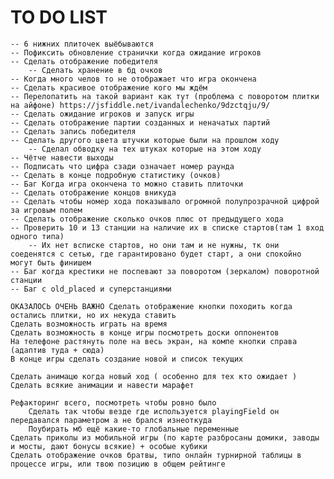 # TO DO LIST

	-- 6 нижних плиточек выёбываются
	-- Пофиксить обновление странички когда ожидание игроков
	-- Сделать отображение победителя
		-- Сделать хранение в бд очков
	-- Когда много челов то не отображает что игра окончена
	-- Сделать красивое отображение кого мы ждём
	-- Перелопатить на такой вариант как тут (проблема с поворотом плитки на айфоне) https://jsfiddle.net/ivandalechenko/9dzctqju/9/
	-- Сделать ожидание игроков и запуск игры
	-- Сделать отображение партии созданных и неначатых партий 
	-- Сделать запись победителя
	-- Сделать другого цвета штучки которые были на прошлом ходу
		-- Сделал обводку на тех штуках которые на этом ходу
	-- Чётче навести выходы
	-- Подписать что цифра сзади означает номер раунда
	-- Сделать в конце подробную статистику (очков)
	-- Баг Когда игра окончена то можно ставить плиточки
	-- Сделать отображение концов вникуда
	-- Сделать чтобы номер хода показывало огромной полупрозрачной цифрой за игровым полем 
	-- Сделать отображение сколько очков плюс от предыдущего хода
	-- Проверить 10 и 13 станции на наличие их в списке стартов(там 1 вход одного типа)
		-- Их нет всписке стартов, но они там и не нужны, тк они соеденятся с сетью, где гарантировано будет старт, а они спокойно могут быть финишем
	-- Баг когда крестики не поспевают за поворотом (зеркалом) поворотной станции
	-- Баг с old_placed и суперстанциями

	ОКАЗАЛОСЬ ОЧЕНЬ ВАЖНО Сделать отображение кнопки походить когда остались плитки, но их некуда ставить
	Сделать возможность играть на время
	Сделать возможность в конце игры посмотреть доски оппонентов
	На телефоне растянуть поле на весь экран, на компе кнопки справа (адаптив туда + сюда)
	В конце игры сделать создание новой и список текущих

	Сделать анимацю когда новый ход ( особенно для тех кто ожидает )
	Сделать всякие анимации и навести марафет

	Рефакторинг всего, посмотреть чтобы ровно было
		Сделать так чтобы везде где используется playingField он передавался параметром а не брался изнеоткуда
		Поубирать мб ещё какие-то глобальные переменные
	Сделать приколы из мобильной игры (по карте разбросаны домики, заводы и мосты, дают бонусы всякие) + особые кубики
	Сделать отображение очков братвы, типо онлайн турнирной таблицы в процессе игры, или твою позицию в общем рейтинге







